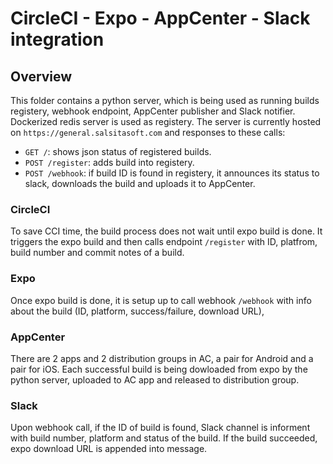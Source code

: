 # CircleCI - Expo - AppCenter - Slack integration

## Overview

This folder contains a python server, which is being used as running builds registery, webhook endpoint, AppCenter publisher and Slack notifier.
Dockerized redis server is used as registery.
The server is currently hosted on `https://general.salsitasoft.com` and responses to these calls:

* `GET /`: shows json status of registered builds.
* `POST /register`: adds build into registery.
* `POST /webhook`: if build ID is found in registery, it announces its status to slack, downloads the build and uploads it to AppCenter.


### CircleCI

To save CCI time, the build process does not wait until expo build is done.
It triggers the expo build and then calls endpoint `/register` with ID, platfrom, build number and commit notes of a build.

### Expo

Once expo build is done, it is setup up to call webhook `/webhook` with info about the build (ID, platform, success/failure, download URL),

### AppCenter

There are 2 apps and 2 distribution groups in AC, a pair for Android and a pair for iOS.
Each successful build is being dowloaded from expo by the python server, uploaded to AC app and released to distribution group.

### Slack

Upon webhook call, if the ID of build is found, Slack channel is informent with build number, platform and status of the build.
If the build succeeded, expo download URL is appended into message.
